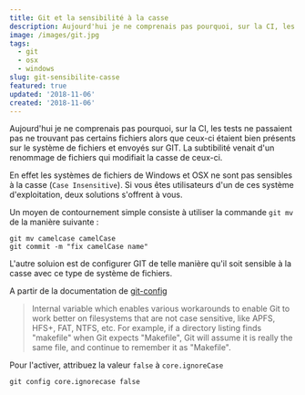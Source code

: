 ```yaml
---
title: Git et la sensibilité à la casse
description: Aujourd'hui je ne comprenais pas pourquoi, sur la CI, les tests ne passaient pas ne trouvant pas certains fichiers alors que ceux-ci étaient bien présents sur le système de fichiers et envoyés sur GIT. La subtibilité venait d'un renommage de fichiers qui modifiait la casse de ceux-ci.
image: /images/git.jpg
tags:
  - git
  - osx
  - windows
slug: git-sensibilite-casse
featured: true
updated: '2018-11-06'
created: '2018-11-06'
---
```


Aujourd'hui je ne comprenais pas pourquoi, sur la CI, les tests ne passaient pas ne trouvant pas certains fichiers alors que ceux-ci étaient bien présents sur le système de fichiers et envoyés sur GIT. La subtibilité venait d'un renommage de fichiers qui modifiait la casse de ceux-ci.

En effet les systèmes de fichiers de Windows et OSX ne sont pas sensibles à la casse (`Case Insensitive`). Si vous êtes utilisateurs d'un de ces système d'exploitation, deux solutions s'offrent à vous.

Un moyen de contournement simple consiste à utiliser la commande `git mv` de la manière suivante :

```git
git mv camelcase camelCase
git commit -m "fix camelCase name"
```

L'autre soluion est de configurer GIT de telle manière qu'il soit sensible à la casse avec ce type de système de fichiers.

A partir de la documentation de [git-config](https://gitirc.eu/git-config.html)

> Internal variable which enables various workarounds to enable Git to work better on filesystems that are not case sensitive, like APFS, HFS+, FAT, NTFS, etc. For example, if a directory listing finds "makefile" when Git expects "Makefile", Git will assume it is really the same file, and continue to remember it as "Makefile".

Pour l'activer, attribuez la valeur `false` à `core.ignoreCase`

```git
git config core.ignorecase false
```
